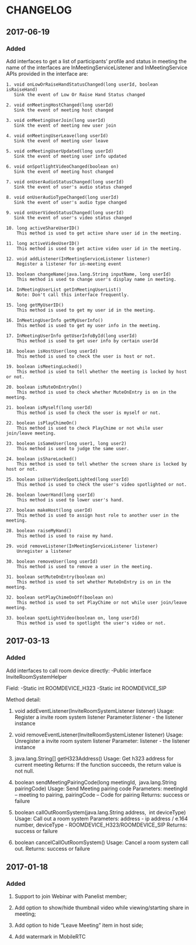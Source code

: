 # CHANGELOG

## 2017-06-19

### Added

Add interfaces to get a list of participants’ profile and status in meeting
	the name of the interfaces are InMeetingServiceListener and InMeetingService
	APIs provided in the interface are:

	1. void	onLowOrRaiseHandStatusChanged(long userId, boolean isRaiseHand)
	   Sink the event of Low Or Raise Hand Status changed

	2. void	onMeetingHostChanged(long userId)
	   Sink the event of meeting host changed

	3. void	onMeetingUserJoin(long userId)
	   Sink the event of meeting new user join

	4. void	onMeetingUserLeave(long userId)
	   Sink the event of meeting user leave

	5. void	onMeetingUserUpdated(long userId)
	   Sink the event of meeting user info updated

	6. void	onSpotlightVideoChanged(boolean on)
	   Sink the event of meeting host changed

	7. void	onUserAudioStatusChanged(long userId)
	   Sink the event of user's audio status changed

	8. void	onUserAudioTypeChanged(long userId)
	   Sink the event of user's audio type changed

	9. void	onUserVideoStatusChanged(long userId)
	   Sink the event of user's video status changed

	10. long activeShareUserID()
	    This method is used to get active share user id in the meeting.

	11. long activeVideoUserID()
	    This method is used to get active video user id in the meeting.

	12. void addListener(InMeetingServiceListener listener)
	    Register a listener for in-meeting event

	13. boolean changeName(java.lang.String inputName, long userId)
	    This method is used to change user's display name in meeting.

	14. InMeetingUserList getInMeetingUserList()
		Note: Don't call this interface frequently.

	15. long getMyUserID()
		This method is used to get my user id in the meeting.

	16. InMeetingUserInfo getMyUserInfo()
		This method is used to get my user info in the meeting.

	17. InMeetingUserInfo getUserInfoById(long userId)
		This method is used to get user info by certain userId

	18. boolean isHostUser(long userId)
		This method is used to check the user is host or not.

	19. boolean isMeetingLocked()
		This method is used to tell whether the meeting is locked by host or not.
	
	20. boolean	isMuteOnEntryOn()
		This method is used to check whether MuteOnEntry is on in the meeting.

	21. boolean	isMyself(long userId)
		This method is used to check the user is myself or not.

	22. boolean	isPlayChimeOn()
		This method is used to check PlayChime or not while user join/leave meeting.

	23. boolean isSameUser(long user1, long user2)
		This method is used to judge the same user.

	24. boolean	isShareLocked()
		This method is used to tell whether the screen share is locked by host or not.
	
	25. boolean	isUserVideoSpotLighted(long userId)
		This method is used to check the user's video spotlighted or not.

	26. boolean	lowerHand(long userId)
		This method is used to lower user's hand.

	27. boolean	makeHost(long userId)
		This method is used to assign host role to another user in the meeting.

	28. boolean	raiseMyHand()
		This method is used to raise my hand.

	29. void removeListener(InMeetingServiceListener listener)
		Unregister a listener

	30. boolean	removeUser(long userId)
		This method is used to remove a user in the meeting.

	31. boolean	setMuteOnEntry(boolean on)
		This method is used to set whether MuteOnEntry is on in the meeting.

	32. boolean	setPlayChimeOnOff(boolean on)
		This method is used to set PlayChime or not while user join/leave meeting.
	
	33. boolean	spotLightVideo(boolean on, long userId)
		This method is used to spotlight the user's video or not.

## 2017-03-13

### Added

Add interfaces to call room device directly: 
 -Public interface InviteRoomSystemHelper 

Field: 
 -Static int ROOMDEVICE_H323 
 -Static int ROOMDEVICE_SIP 

Method detail: 
1. void addEventListener(InviteRoomSystemListener listener) 
Usage: Register a invite room system listener
Parameter:listener - the listener instance

2. void removeEventListener(InviteRoomSystemListener listener)
Usage: Unregister a invite room system listener
Parameter: listener - the listener instance 

3. java.lang.String[] getH323Address()
Usage: Get h323 address for current meeting
Returns: If the function succeeds, the return value is not null. 

4. boolean sendMeetingPairingCode(long meetingId,  java.lang.String pairingCode)
Usage: Send Meeting pairing code
Parameters: meetingId – meeting to pairing, pairingCode – Code for pairing
Returns: success or failure 

5. boolean callOutRoomSystem(java.lang.String address,  int deviceType)
Usage: Call out a room system
Parameters: address - ip address / e.164 number, deviceType - ROOMDEVICE_H323/ROOMDEVICE_SIP
Returns: success or failure 

6. boolean cancelCallOutRoomSystem()
Usage: Cancel a room system call out.
Returns: success or failure 

## 2017-01-18

### Added

1. Support to join Webinar with Panelist member;

2. Add option to show/hide thumbnail video while viewing/starting share in meeting;

3. Add option to hide “Leave Meeting” item in host side;

4. Add watermark in MobileRTC


